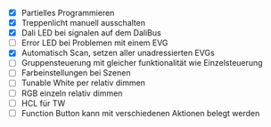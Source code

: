 - [X] Partielles Programmieren
- [X] Treppenlicht manuell ausschalten
- [X] Dali LED bei signalen auf dem DaliBus
- [ ] Error LED bei Problemen mit einem EVG
- [X] Automatisch Scan, setzen aller unadressierten EVGs
- [ ] Gruppensteuerung mit gleicher funktionalität wie Einzelsteuerung
- [ ] Farbeinstellungen bei Szenen
- [ ] Tunable White per relativ dimmen
- [ ] RGB einzeln relativ dimmen
- [ ] HCL für TW
- [ ] Function Button kann mit verschiedenen Aktionen belegt werden